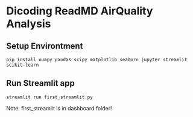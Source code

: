 # Dicoding ReadMD AirQuality Analysis

## Setup Environtment

```
pip install numpy pandas scipy matplotlib seaborn jupyter streamlit scikit-learn
```

## Run Streamlit app

```
streamlit run first_streamlit.py
```

Note: first_streamlit is in dashboard folder!
